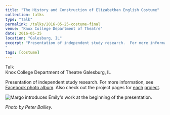 ```yaml
---
title: "The History and Construction of Elizabethan English Costume"
collection: talks
type: "Talk"
permalink: /talks/2016-05-25-costume-final
venue: "Knox College Department of Theatre"
date: 2016-05-25
location: "Galesburg, IL"
excerpt: "Presentation of independent study research.  For more information, see [Facebook photo album](https://www.facebook.com/media/set/?set=a.1026541277438073.1073741828.100002466328041&type=1&l=8758bc5f76).  Also check out the project pages for [each](https://emhastings.github.io/costuming/ind-study-gown/) [project](https://emhastings.github.io/costuming/red-kirtle/).  
"
tags: [costume]
---
```


Talk  
Knox College Department of Theatre
Galesburg, IL

Presentation of independent study research.  For more information, see [Facebook photo album](https://www.facebook.com/media/set/?set=a.1026541277438073.1073741828.100002466328041&amp;type=1&amp;l=8758bc5f76).  Also check out the project pages for [each](https://emhastings.github.io/costuming/ind-study-gown/) [project](https://emhastings.github.io/costuming/red-kirtle/).

![Margo introduces Emily&apos;s work at the beginning of the presentation.](https://emhastings.github.io/images/final-gown.jpg)

_Photo by Peter Bailley._
